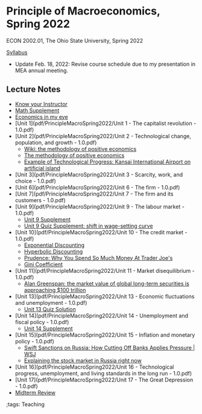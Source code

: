 # Principle of Macroeconomics, Spring 2022

ECON 2002.01, The Ohio State University, Spring 2022

[Syllabus](pdf/PrincipleMacroSpring2022/build/syllabus.pdf)

- Update Feb. 18, 2022: Revise course schedule due to my presentation in MEA annual meeting.

<!-- ## Lecture Videos -->

<!-- - [Unit 1](https://youtu.be/j2xNxtsa2Uk) -->
<!-- - [Unit 2](https://youtu.be/bmlgp_Pqecw) -->
<!-- - [Unit 3](https://youtu.be/CBSHbUHcvY4) -->
<!-- - [Unit 6 Part 1](https://youtu.be/WnCUIAaRwrQ) -->
<!-- - [Unit 6 Part 2](https://youtu.be/41vHVk0yL-4) -->
<!-- - [Unit 7](https://youtu.be/UgF-HO1If3w) -->
<!-- - [Unit 9](https://youtu.be/tdM3XLQt76A) -->
<!-- - [Unit 10 Part 1](https://youtu.be/DCH9CUuS93o) -->
<!-- - [Unit 10 Part 2](https://youtu.be/L_IcpcX372g) -->
<!-- - [Unit 11](https://youtu.be/VkZXrPe6wG0) -->
<!-- - [Unit 13](https://youtu.be/rbfoUkP_VCQ) -->
<!-- - [Unit 14](https://youtu.be/1eEsTPxa5WQ) -->
<!-- - [Unit 15](https://youtu.be/0HDBVajKozg) -->
<!-- - [Unit 15 Patch](https://youtu.be/3jX5ZP5AGGI) -->
<!-- - [Unit 16](https://youtu.be/auswkrj7OOM) -->
<!-- - [Unit 17](https://youtu.be/tfpdEXwhnyY) -->

<!-- ## Lecture Recording -->
<!-- - [Math Supplement Part 1](https://youtu.be/4IEQ52Xl6Ig) (No audio) -->
<!-- - [Math Supplement Part 2](https://youtu.be/CsipriW8zSc) -->
<!-- - [Unit 1](https://youtu.be/WcO5rbA_U1s) -->
<!-- - [Unit 2](https://youtu.be/B8GY0Sl4j_M) -->
<!-- - [Quiz review and Unit 6 Part 1](https://youtu.be/BXI1GbEnpo4) -->
<!-- - [Unit 6 Part 2](https://youtu.be/2DRAG1mN52I) -->
<!-- - [Unit 7](https://youtu.be/JDFPuoK0mR0) -->
<!-- - [Quiz review and Unit 9 Part 1](https://youtu.be/gyQ-JrzCg00) -->
<!-- - [Unit 9 Part 2](https://youtu.be/gZrecQwyhuc) -->
<!-- - [Unit 10 Part 1](https://youtu.be/GsNub6cKt90) -->
<!-- - [Quiz review and Unit 3 Part 1](https://youtu.be/40U9lKCBzGE) -->
<!-- - [Quiz review and Unit 3 Part 2](https://youtu.be/_v0fmlssKJc) -->
<!-- - [Unit 10 Part 2](https://youtu.be/OdSrcRpextI) -->
<!-- - [Quiz review and Unit 10 Part 3](https://youtu.be/nVMfm60p8As) -->
<!-- - [Unit 10 Part 4 and Unit 13 Part 1](https://youtu.be/JU4L3JxUg3w) -->
<!-- - [Unit 13 Part 2](https://youtu.be/qTP4Iov0N7s) -->
<!-- - [Quiz review and Unit 14 Part 1](https://youtu.be/a92slHH9jxY) -->
<!-- - [Unit 14 Part 2](https://youtu.be/ZCGKeH1eqBo) -->
<!-- - [Unit 14 Part 3](https://youtu.be/YPs2WiDCdZc) -->
<!-- - [Unit 15 Part 1](https://youtu.be/k6n3FEKy2q8) -->
<!-- - [Unit 15 Part 2](https://youtu.be/xoqSSaLWt2k) -->
<!-- - [Unit 15 Part 3](https://youtu.be/CMa_NlcOuRs) -->
<!-- - [Quiz review and Unit 16 Part 2](https://youtu.be/jVM1LXJkjP4) -->
<!-- - [Unit 16 Part 3](https://youtu.be/kD36fI4tUwo) -->
<!-- - [Unit 16 Part 4](https://youtu.be/ZVlrsp3V7EI) -->
<!-- - [Quiz review and Unit 11 Part 1](https://youtu.be/ewLoNMcfmEg) -->
<!-- - [Unit 11 Part 2](https://youtu.be/nt4vrotLyTg) -->
<!-- - [Unit 11 Part 3](https://youtu.be/tKyDQmF5SE8) -->
<!-- - [Final Exam Review Part 1](https://youtu.be/tD_njPZHALQ) -->
<!-- - [Final Exam Review Part 2](https://youtu.be/S6PGzhcJkkg) -->
<!-- - [Final Exam Review Part 3](https://youtu.be/HkVrMEWlW8c) -->
<!-- - [Final Exam Review Part 4](https://youtu.be/04bTN_tlOMU) -->

## Lecture Notes

- [Know your Instructor](pdf/PrincipleMacroSpring2022/build/selfintroduction.pdf)
- [Math Supplement](pdf/PrincipleMacroSpring2022/build/math.pdf)
- [Economics in my eye](pdf/PrincipleMacroSpring2022/build/economics.pdf)
- [Unit 1](pdf/PrincipleMacroSpring2022/Unit 1 - The capitalist revolution - 1.0.pdf)
- [Unit 2](pdf/PrincipleMacroSpring2022/Unit 2 - Technological change, population, and growth - 1.0.pdf)
    - [Wiki: the methodology of positive economics](https://en.wikipedia.org/wiki/Essays_in_Positive_Economics#The_Methodology_of_Positive_Economics)
    - [The methodology of positive economics](https://books.google.com/books?hl=en&lr=&id=NqNGaJBahWoC&oi=fnd&pg=PA180&dq=The+Methodology+of+Positive+Economics&ots=gLKnEx_kWX&sig=nWfE1bFegyceirvT_tWEEJzJtoU#v=onepage&q=The%20Methodology%20of%20Positive%20Economics&f=false)
    - [Example of Technological Progress: Kansai International Airport on artificial island](https://earth.esa.int/web/earth-watching/historical-views/content/-/article/kansai-and-kobe-international-airport-osaka-bay-japan-/)
- [Unit 3](pdf/PrincipleMacroSpring2022/Unit 3 - Scarcity, work, and choice - 1.0.pdf)
- [Unit 6](pdf/PrincipleMacroSpring2022/Unit 6 - The firm - 1.0.pdf)
- [Unit 7](pdf/PrincipleMacroSpring2022/Unit 7 - The firm and its customers - 1.0.pdf)
- [Unit 9](pdf/PrincipleMacroSpring2022/Unit 9 - The labour market - 1.0.pdf)
    - [Unit 9 Supplement](pdf/PrincipleMacroSpring2022/build/Unit9Supplement.pdf)
    - [Unit 9 Quiz Supplement: shift in wage-setting curve](pdf/PrincipleMacroSpring2022/build/Unit9QuizSupplement.pdf)
- [Unit 10](pdf/PrincipleMacroSpring2022/Unit 10 - The credit market - 1.0.pdf)
    - [Exponential Discounting](https://en.wikipedia.org/wiki/Exponential_discounting)
    - [Hyperbolic Discounting](https://en.wikipedia.org/wiki/Hyperbolic_discounting)
    - [Prudence: Why You Spend So Much Money At Trader Joe's](https://youtu.be/Q_QPClXo5MU)
    - [Gini Coefficient](https://en.wikipedia.org/wiki/Gini_coefficient#Definition)
- [Unit 11](pdf/PrincipleMacroSpring2022/Unit 11 - Market disequilibrium - 1.0.pdf)
    - [Alan Greenspan: the market value of global long-term securities is approaching \$100 trillion](https://en.wikipedia.org/wiki/Alan_Greenspan#Housing_bubble)
- [Unit 13](pdf/PrincipleMacroSpring2022/Unit 13 - Economic fluctuations and unemployment - 1.0.pdf)
    - [Unit 13 Quiz Solution](pdf/PrincipleMacroSpring2022/build/Unit13QuizSolution.pdf)
- [Unit 14](pdf/PrincipleMacroSpring2022/Unit 14 - Unemployment and fiscal policy - 1.0.pdf)
    - [Unit 14 Supplement](pdf/PrincipleMacroSpring2022/build/Unit14Supplement.pdf)
- [Unit 15](pdf/PrincipleMacroSpring2022/Unit 15 - Inflation and monetary policy - 1.0.pdf)
    - [Swift Sanctions on Russia: How Cutting Off Banks Applies Pressure | WSJ](https://www.youtube.com/watch?v=iG1U-Qb38z0)
    - [Explaining the stock market in Russia right now](https://www.reddit.com/r/Unexpected/comments/t5vu5s/explaining_the_stock_market_in_russia_right_now/?utm_medium=android_app&utm_source=share)
- [Unit 16](pdf/PrincipleMacroSpring2022/Unit 16 - Technological progress, unemployment, and living standards in the long run - 1.0.pdf)
- [Unit 17](pdf/PrincipleMacroSpring2022/Unit 17 - The Great Depression - 1.0.pdf)
- [Midterm Review](pdf/PrincipleMacroSpring2022/build/midterm_review.pdf)
<!-- - [Why is Ukraine the West's Fault? Featuring John Mearsheimer](https://youtu.be/JrMiSQAGOS4?t=2618) -->

;tags: Teaching

